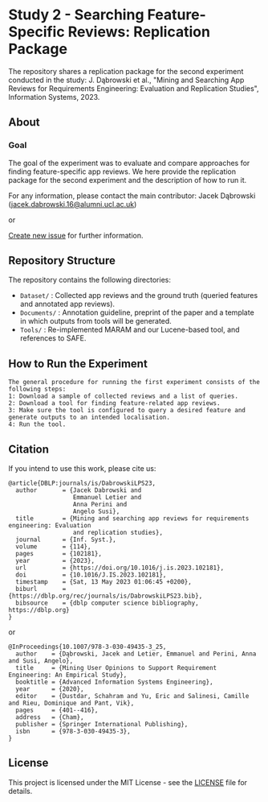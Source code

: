 # Study 2 - Searching Feature-Specific Reviews: Replication Package

The repository shares a replication package for the second experiment conducted in the study: J. Dąbrowski et al.,
"Mining and Searching App Reviews for Requirements Engineering: Evaluation and Replication Studies", Information Systems, 2023.

## About

### Goal

The goal of the experiment was to evaluate and compare approaches for finding feature-specific app reviews. We here provide the replication package for the second experiment and the description of how to run it.


For any information, please contact the main contributor: Jacek Dąbrowski (jacek.dabrowski.16@alumni.ucl.ac.uk)

or

[Create new issue](https://github.com/jsdabrowski/IS-22/issues/new) for further information.

## Repository Structure

The repository contains the following directories:

- ``` Dataset/ ``` : Collected app reviews and the ground truth (queried features and annotated app reviews).
- ``` Documents/ ``` : Annotation guideline, preprint of the paper and a template in which  outputs from tools will be generated.
- ``` Tools/ ``` : Re-implemented MARAM and our Lucene-based tool, and references to SAFE.

## How to Run the Experiment

```
The general procedure for running the first experiment consists of the following steps:
1: Download a sample of collected reviews and a list of queries.
2: Download a tool for finding feature-related app reviews.
3: Make sure the tool is configured to query a desired feature and generate outputs to an intended localisation.
4: Run the tool.
```

## Citation

If you intend to use this work, please cite us:

```
@article{DBLP:journals/is/DabrowskiLPS23,
  author       = {Jacek Dabrowski and
                  Emmanuel Letier and
                  Anna Perini and
                  Angelo Susi},
  title        = {Mining and searching app reviews for requirements engineering: Evaluation
                  and replication studies},
  journal      = {Inf. Syst.},
  volume       = {114},
  pages        = {102181},
  year         = {2023},
  url          = {https://doi.org/10.1016/j.is.2023.102181},
  doi          = {10.1016/J.IS.2023.102181},
  timestamp    = {Sat, 13 May 2023 01:06:45 +0200},
  biburl       = {https://dblp.org/rec/journals/is/DabrowskiLPS23.bib},
  bibsource    = {dblp computer science bibliography, https://dblp.org}
}
```

or

```
@InProceedings{10.1007/978-3-030-49435-3_25,
  author    = {Dąbrowski, Jacek and Letier, Emmanuel and Perini, Anna and Susi, Angelo},
  title     = {Mining User Opinions to Support Requirement Engineering: An Empirical Study},
  booktitle = {Advanced Information Systems Engineering},
  year      = {2020},
  editor    = {Dustdar, Schahram and Yu, Eric and Salinesi, Camille and Rieu, Dominique and Pant, Vik},
  pages     = {401--416},
  address   = {Cham},
  publisher = {Springer International Publishing},
  isbn      = {978-3-030-49435-3},
}

```

## License

This project is licensed under the MIT License - see the [LICENSE](LICENSE.txt) file for details.

